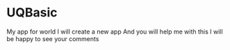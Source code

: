 # UQBasic
My app for world
I will create a new app
And you will help me with this
I will be happy to see your comments
